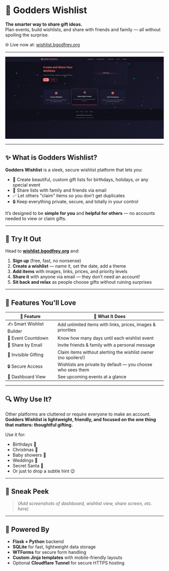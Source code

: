# 🎁 Godders Wishlist

**The smarter way to share gift ideas.**  
Plan events, build wishlists, and share with friends and family — all without spoiling the surprise.

🌐 Live now at: [wishlist.bgodfrey.org](https://wishlist.bgodfrey.org)

---

![Godders Wishlist Screenshot](Screenshot_20250730_120927.png)

---

## ✨ What is Godders Wishlist?

**Godders Wishlist** is a sleek, secure wishlist platform that lets you:

- 🎉 Create beautiful, custom gift lists for birthdays, holidays, or any special event  
- 🤝 Share lists with family and friends via email  
- ✅ Let others "claim" items so you don’t get duplicates  
- 🔒 Keep everything private, secure, and totally in your control

It’s designed to be **simple for you** and **helpful for others** — no accounts needed to view or claim gifts.

---

## 🚀 Try It Out

Head to **[wishlist.bgodfrey.org](https://wishlist.bgodfrey.org)** and:

1. **Sign up** (free, fast, no nonsense)
2. **Create a wishlist** — name it, set the date, add a theme
3. **Add items** with images, links, prices, and priority levels
4. **Share it** with anyone via email — they don’t need an account!
5. **Sit back and relax** as people choose gifts without ruining surprises

---

## 🎯 Features You'll Love

| 🎁 Feature                 | 🧠 What It Does                                                  |
|---------------------------|------------------------------------------------------------------|
| ✍️ Smart Wishlist Builder | Add unlimited items with links, prices, images & priorities     |
| 📆 Event Countdown        | Know how many days until each wishlist event                    |
| 🔗 Share by Email         | Invite friends & family with a personal message                 |
| 👀 Invisible Gifting      | Claim items without alerting the wishlist owner (no spoilers!)  |
| 🔒 Secure Access          | Wishlists are private by default — you choose who sees them     |
| 🧠 Dashboard View         | See upcoming events at a glance                                 |

---

## 🔍 Why Use It?

Other platforms are cluttered or require everyone to make an account.  
**Godders Wishlist is lightweight, friendly, and focused on the one thing that matters: thoughtful gifting.**

Use it for:

- Birthdays 🎂  
- Christmas 🎄  
- Baby showers 👶  
- Weddings 💍  
- Secret Santa 🎅  
- Or just to drop a subtle hint 😉

---

## 📸 Sneak Peek

> *(Add screenshots of dashboard, wishlist view, share screen, etc. here)*

---

## 🔧 Powered By

- **Flask + Python** backend
- **SQLite** for fast, lightweight data storage
- **WTForms** for secure form handling
- **Custom Jinja templates** with mobile-friendly layouts
- Optional **Cloudflare Tunnel** for secure HTTPS hosting
